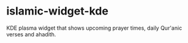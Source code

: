 # islamic-widget-kde
KDE plasma widget that shows upcoming prayer times, daily Qur'anic verses and ahadith.
